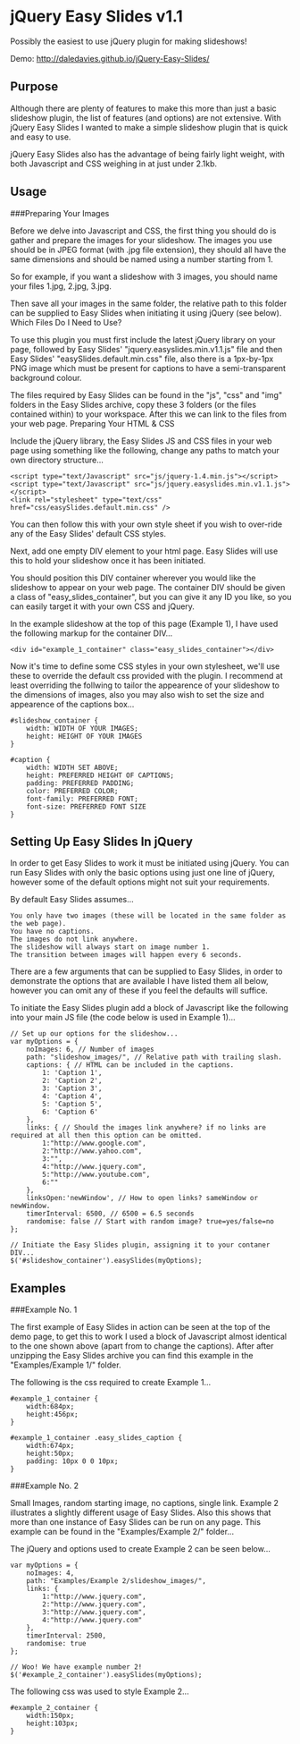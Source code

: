 jQuery Easy Slides v1.1
=======================

Possibly the easiest to use jQuery plugin for making slideshows!

Demo:  http://daledavies.github.io/jQuery-Easy-Slides/


Purpose
-------

Although there are plenty of features to make this more than just a basic slideshow plugin, the list of features (and options) are not extensive. With jQuery Easy Slides I wanted to make a simple slideshow plugin that is quick and easy to use.

jQuery Easy Slides also has the advantage of being fairly light weight, with both Javascript and CSS weighing in at just under 2.1kb.

Usage
-----

###Preparing Your Images

Before we delve into Javascript and CSS, the first thing you should do is gather and prepare the images for your slideshow. The images you use should be in JPEG format (with .jpg file extension), they should all have the same dimensions and should be named using a number starting from 1.

So for example, if you want a slideshow with 3 images, you should name your files 1.jpg, 2.jpg, 3.jpg.

Then save all your images in the same folder, the relative path to this folder can be supplied to Easy Slides when initiating it using jQuery (see below).
Which Files Do I Need to Use?

To use this plugin you must first include the latest jQuery library on your page, followed by Easy Slides' "jquery.easyslides.min.v1.1.js" file and then Easy Slides' "easySlides.default.min.css" file, also there is a 1px-by-1px PNG image which must be present for captions to have a semi-transparent background colour.

The files required by Easy Slides can be found in the "js", "css" and "img" folders in the Easy Slides archive, copy these 3 folders (or the files contained within) to your workspace. After this we can link to the files from your web page.
Preparing Your HTML & CSS

Include the jQuery library, the Easy Slides JS and CSS files in your web page using something like the following, change any paths to match your own directory structure...

	<script type="text/Javascript" src="js/jquery-1.4.min.js"></script>
	<script type="text/Javascript" src="js/jquery.easyslides.min.v1.1.js"></script>
	<link rel="stylesheet" type="text/css" href="css/easySlides.default.min.css" />

You can then follow this with your own style sheet if you wish to over-ride any of the Easy Slides' default CSS styles.

Next, add one empty DIV element to your html page. Easy Slides will use this to hold your slideshow once it has been initiated.

You should position this DIV container wherever you would like the slideshow to appear on your web page. The container DIV should be given a class of "easy_slides_container", but you can give it any ID you like, so you can easily target it with your own CSS and jQuery.

In the example slideshow at the top of this page (Example 1), I have used the following markup for the container DIV...

	<div id="example_1_container" class="easy_slides_container"></div>

Now it's time to define some CSS styles in your own stylesheet, we'll use these to override the default css provided with the plugin. I recommend at least overriding the follwing to tailor the appearence of your slideshow to the dimensions of images, also you may also wish to set the size and appearence of the captions box...

	#slideshow_container {
		width: WIDTH OF YOUR IMAGES;
		height: HEIGHT OF YOUR IMAGES
	}

	#caption {
		width: WIDTH SET ABOVE;
		height: PREFERRED HEIGHT OF CAPTIONS;
		padding: PREFERRED PADDING;
		color: PREFERRED COLOR;
		font-family: PREFERRED FONT;
		font-size: PREFERRED FONT SIZE
	}
	
Setting Up Easy Slides In jQuery
--------------------------------

In order to get Easy Slides to work it must be initiated using jQuery. You can run Easy Slides with only the basic options using just one line of jQuery, however some of the default options might not suit your requirements.

By default Easy Slides assumes...

    You only have two images (these will be located in the same folder as the web page).
    You have no captions.
    The images do not link anywhere.
    The slideshow will always start on image number 1.
    The transition between images will happen every 6 seconds.

There are a few arguments that can be supplied to Easy Slides, in order to demonstrate the options that are available I have listed them all below, however you can omit any of these if you feel the defaults will suffice.

To initiate the Easy Slides plugin add a block of Javascript like the following into your main JS file (the code below is used in Example 1)...

	// Set up our options for the slideshow...
	var myOptions = {
		noImages: 6, // Number of images
		path: "slideshow_images/", // Relative path with trailing slash.
		captions: { // HTML can be included in the captions.
			1: 'Caption 1',
			2: 'Caption 2',
			3: 'Caption 3',
			4: 'Caption 4',
			5: 'Caption 5',
			6: 'Caption 6'
		},
		links: { // Should the images link anywhere? if no links are required at all then this option can be omitted.
			1:"http://www.google.com",
			2:"http://www.yahoo.com",
			3:"",
			4:"http://www.jquery.com",
			5:"http://www.youtube.com",
			6:""
		},
		linksOpen:'newWindow', // How to open links? sameWindow or newWindow.
		timerInterval: 6500, // 6500 = 6.5 seconds
		randomise: false // Start with random image? true=yes/false=no
	};

	// Initiate the Easy Slides plugin, assigning it to your contaner DIV...
	$('#slideshow_container').easySlides(myOptions);

Examples
--------

###Example No. 1

The first example of Easy Slides in action can be seen at the top of the demo page, to get this to work I used a block of Javascript almost identical to the one shown above (apart from to change the captions). After after unzipping the Easy Slides archive you can find this example in the "Examples/Example 1/" folder.

The following is the css required to create Example 1...

	#example_1_container {
		width:684px;
		height:456px;
	}

	#example_1_container .easy_slides_caption {
		width:674px;
		height:50px;
		padding: 10px 0 0 10px;
	}

###Example No. 2

Small Images, random starting image, no captions, single link. Example 2 illustrates a slightly different usage of Easy Slides. Also this shows that more than one instance of Easy Slides can be run on any page. This example can be found in the "Examples/Example 2/" folder...

The jQuery and options used to create Example 2 can be seen below...

	var myOptions = {
		noImages: 4,
		path: "Examples/Example 2/slideshow_images/",
		links: {
			1:"http://www.jquery.com",
			2:"http://www.jquery.com",
			3:"http://www.jquery.com",
			4:"http://www.jquery.com"
		},
		timerInterval: 2500,
		randomise: true
	};

	// Woo! We have example number 2!
	$('#example_2_container').easySlides(myOptions);

The following css was used to style Example 2...

	#example_2_container {
		width:150px;
		height:103px;
	} 
